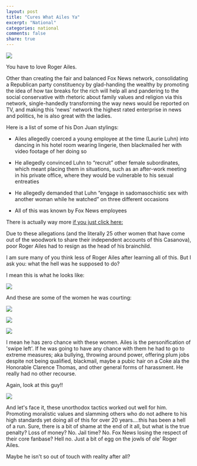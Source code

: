 ```yaml
---
layout: post
title: "Cures What Ailes Ya"
excerpt: "National"
categories: national
comments: false
share: true
---
```



![](http://static.srcdn.com/wp-content/uploads/Jabba-Leia-C3-PO-Return-of-the-Jedi.jpg)



You have to love Roger Ailes. 


Other than creating the fair and balanced Fox News network, consolidating a Republican party constituency by glad-handing the wealthy by promoting the idea of how tax breaks for the rich will help all and pandering to the social conservative with rhetoric about family values and religion via this network, single-handedly transforming the way news would be reported on TV, and making this 'news' network the highest rated enterprise in news and politics, he is also great with the ladies.


Here is a list of some of his Don Juan stylings:

- Ailes allegedly coerced a young employee at the time (Laurie Luhn) into dancing in his hotel room wearing lingerie, then blackmailed her with video footage of her doing so


- He allegedly convinced Luhn to “recruit” other female subordinates, which meant placing them in situations, such as an after-work meeting in his private office, where they would be vulnerable to his sexual entreaties


- He allegedly demanded that Luhn “engage in sadomasochistic sex with another woman while he watched” on three different occasions


- All of this was known by Fox News employees



There is actually way more [if you just click here:](http://nymag.com/daily/intelligencer/2016/07/fmr-fox-booker-harassed-by-ailes-for-20-years.html)


Due to these allegations (and the literally 25 other women that have come out of the woodwork to share their independent accounts of this Casanova), poor Roger Ailes had to resign as the head of his brainchild.


I am sure many of you think less of Roger Ailes after learning all of this. But I ask you: what the hell was he supposed to do?


I mean this is what he looks like:


![](http://a5.img.talkingpointsmemo.com/image/upload/c_fill,fl_keep_iptc,g_faces,h_365,w_652/kduahkswtejv7rrado9q.jpg)

And these are some of the women he was courting:

![](https://1.bp.blogspot.com/-LfL3Ae5ME74/V54a30VApNI/AAAAAAABetQ/XRqt5r99UR0bhqpuyr77cSwyiTYr1HAtgCLcB/s1600/laurie_luhn.png)


![](http://tools.foxnews.com/sites/tools.foxnews.com/files/204_204_gretchen_carlson.jpg)


![](http://i.dailymail.co.uk/i/pix/2015/08/09/16/2B2BC03400000578-3191175-image-a-6_1439135948821.jpg)




I mean he has zero chance with these women. Ailes is the personification of 'swipe left'. If he was going to have any chance with them he had to go to extreme measures; aka bullying, throwing around power, offering plum jobs despite not being qualified, blackmail, maybe a pubic hair on a Coke ala the Honorable Clarence Thomas, and other general forms of harassment. He really had no other recourse.


Again, look at this guy!!


![](http://i.dailymail.co.uk/i/pix/2016/07/13/02/3634A24C00000578-0-image-a-2_1468373280057.jpg)


And let's face it, these unorthodox tactics worked out well for him. Promoting moralistic values and slamming others who do not adhere to his high standards yet doing all of this for over 20 years....this has been a hell of a run. Sure, there is a bit of shame at the end of it all, but what is the true penalty? Loss of money? No. Jail time? No. Fox News losing the respect of their core fanbase? Hell no. Just a bit of egg on the jowls of ole' Roger Ailes. 


Maybe he isn't so out of touch with reality after all?













